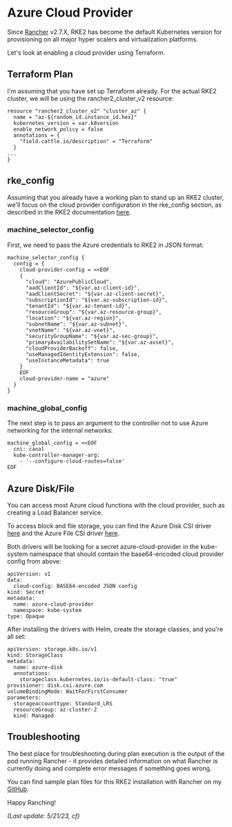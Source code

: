 # Azure Cloud Provider

Since [Rancher](https://rancher.com/) v2.7.X, RKE2 has become the default Kubernetes version for provisioning on all major hyper scalers and virtualization platforms.

Let's look at enabling a cloud provider using Terraform.

## Terraform Plan

I'm assuming that you have set up Terraform already. For the actual RKE2 cluster, we will be using the rancher2_cluster_v2 resource:

```
resource "rancher2_cluster_v2" "cluster_az" {
  name = "az-${random_id.instance_id.hex}"
  kubernetes_version = var.k8version
  enable_network_policy = false
  annotations = {
    "field.cattle.io/description" = "Terraform"
  }
...
}
```

## rke_config

Assuming that you already have a working plan to stand up an RKE2 cluster, we'll focus on the cloud provider configuration in the rke_config section, as described in the RKE2 documentation [here](https://ranchermanager.docs.rancher.com/how-to-guides/new-user-guides/kubernetes-clusters-in-rancher-setup/set-up-cloud-providers/azure#rke2-cluster-set-up-in-rancher). 

### machine_selector_config

First, we need to pass the Azure credentials to RKE2 in JSON format:

```
machine_selector_config {
  config = {
    cloud-provider-config = <<EOF
    { 
      "cloud": "AzurePublicCloud",
      "aadClientId": "${var.az-client-id}",
      "aadClientSecret": "${var.az-client-secret}",
      "subscriptionId": "${var.az-subscription-id}",
      "tenantId": "${var.az-tenant-id}",
      "resourceGroup": "${var.az-resource-group}",
      "location": "${var.az-region}",
      "subnetName": "${var.az-subnet}",
      "vnetName": "${var.az-vnet}",
      "securityGroupName": "${var.az-sec-group}",
      "primaryAvailabilitySetName": "${var.az-avset}",
      "cloudProviderBackoff": false,
      "useManagedIdentityExtension": false,
      "useInstanceMetadata": true
    }
    EOF
    cloud-provider-name = "azure"
  }
}
```

### machine_global_config

The next step is to pass an argument to the controller not to use Azure networking for the internal networks:

```
machine_global_config = <<EOF
  cni: canal
  kube-controller-manager-arg:
    - '--configure-cloud-routes=false'
EOF
```

## Azure Disk/File

You can access most Azure cloud functions with the cloud provider, such as creating a Load Balancer service.

To access block and file storage, you can find the Azure Disk CSI driver [here](https://github.com/kubernetes-sigs/azuredisk-csi-driver#install-driver-on-a-kubernetes-cluster) and the Azure File CSI driver [here](https://github.com/kubernetes-sigs/azurefile-csi-driver#install-driver-on-a-kubernetes-cluster).

Both drivers will be looking for a secret azure-cloud-provider in the kube-system namespace that should contain the base64-encoded cloud provider config from above:

```
apiVersion: v1
data:
  cloud-config: BASE64-encoded JSON config
kind: Secret
metadata:
  name: azure-cloud-provider
  namespace: kube-system
type: Opaque
```

After installing the drivers with Helm, create the storage classes, and you're all set:

```
apiVersion: storage.k8s.io/v1
kind: StorageClass
metadata:
  name: azure-disk
  annotations:
    storageclass.kubernetes.io/is-default-class: "true"
provisioner: disk.csi.azure.com
volumeBindingMode: WaitForFirstConsumer
parameters:
  storageaccounttype: Standard_LRS
  resourceGroup: az-cluster-2
  kind: Managed
```

## Troubleshooting

The best place for troubleshooting during plan execution is the output of the pod running Rancher - it provides detailed information on what Rancher is currently doing and complete error messages if something goes wrong.

You can find sample plan files for this RKE2 installation with Rancher on my [GitHub](https://github.com/chfrank-cgn/Rancher/tree/master/az-cluster-2).

Happy Ranching!

*(Last update: 5/21/23, cf)*

